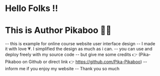 # Hello Folks !!
# This is Author Pikaboo 🙋‍♂️

-- this is example for online course website user interface design
-- I made it with love 💗. I simplified the design as much as i can.
-- you can use and deploy freely with my source code
-- but give me some credits 👉 (Pika-Pikaboo on Github or direct link 👉 https://github.com/Pika-Pikaboo)
-- inform me if you enjoy my website
-- Thank you so much
